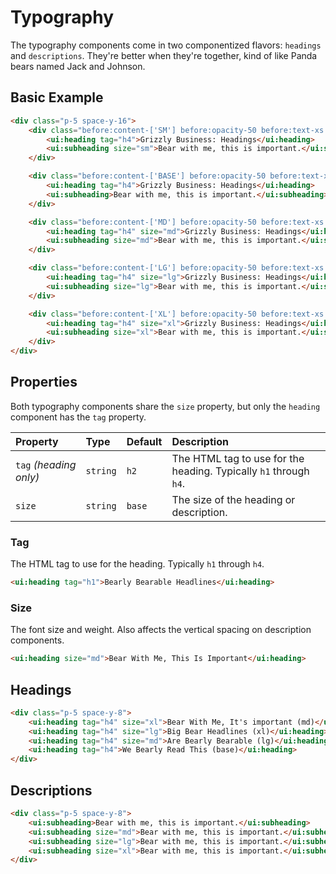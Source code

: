 # Typography
The typography components come in two componentized flavors: `headings` and `descriptions`.
They're better when they're together, kind of like Panda bears named Jack and Johnson.

## Basic Example

```html +demo title={Typography Example with Sizes}
<div class="p-5 space-y-16">
    <div class="before:content-['SM'] before:opacity-50 before:text-xs before:uppercase before:block before:mb-6 before:pb-2.5 before:border-b before:border-white/10">
        <ui:heading tag="h4">Grizzly Business: Headings</ui:heading>
        <ui:subheading size="sm">Bear with me, this is important.</ui:subheading>
    </div>

    <div class="before:content-['BASE'] before:opacity-50 before:text-xs before:uppercase before:block before:mb-6 before:pb-2.5 before:border-b before:border-white/10">
        <ui:heading tag="h4">Grizzly Business: Headings</ui:heading>
        <ui:subheading>Bear with me, this is important.</ui:subheading>
    </div>

    <div class="before:content-['MD'] before:opacity-50 before:text-xs before:uppercase before:block before:mb-6 before:pb-2.5 before:border-b before:border-white/10">
        <ui:heading tag="h4" size="md">Grizzly Business: Headings</ui:heading>
        <ui:subheading size="md">Bear with me, this is important.</ui:subheading>
    </div>

    <div class="before:content-['LG'] before:opacity-50 before:text-xs before:uppercase before:block before:mb-6 before:pb-2.5 before:border-b before:border-white/10">
        <ui:heading tag="h4" size="lg">Grizzly Business: Headings</ui:heading>
        <ui:subheading size="lg">Bear with me, this is important.</ui:subheading>
    </div>

    <div class="before:content-['XL'] before:opacity-50 before:text-xs before:uppercase before:block before:mb-6 before:pb-2.5 before:border-b before:border-white/10">
        <ui:heading tag="h4" size="xl">Grizzly Business: Headings</ui:heading>
        <ui:subheading size="xl">Bear with me, this is important.</ui:subheading>
    </div>
</div>
```

## Properties
Both typography components share the `size` property, but only the `heading` component has the `tag` property.

| Property | Type | Default | Description |
|:---|:---|:---|:---|
| `tag` _(heading only)_ | `string` | `h2` | The HTML tag to use for the heading. Typically `h1` through `h4`. |
| `size` | `string` | `base` | The size of the heading or description. |

### Tag

The HTML tag to use for the heading. Typically `h1` through `h4`.

```html +demo title={Bearly Bearable Headlines}
<ui:heading tag="h1">Bearly Bearable Headlines</ui:heading>
```

### Size
The font size and weight. Also affects the vertical spacing on description components.

```html +demo title={Bear With Me, This Is Important}
<ui:heading size="md">Bear With Me, This Is Important</ui:heading>
```


## Headings

```html +demo title={Example Heading}
<div class="p-5 space-y-8">
    <ui:heading tag="h4" size="xl">Bear With Me, It's important (md)</ui:heading>
    <ui:heading tag="h4" size="lg">Big Bear Headlines (xl)</ui:heading>
    <ui:heading tag="h4" size="md">Are Bearly Bearable (lg)</ui:heading>
    <ui:heading tag="h4">We Bearly Read This (base)</ui:heading>
</div>
```

## Descriptions

```html +demo title={Example Description}
<div class="p-5 space-y-8">
    <ui:subheading>Bear with me, this is important.</ui:subheading>
    <ui:subheading size="md">Bear with me, this is important.</ui:subheading>
    <ui:subheading size="lg">Bear with me, this is important.</ui:subheading>
    <ui:subheading size="xl">Bear with me, this is important.</ui:subheading>
</div>
```
